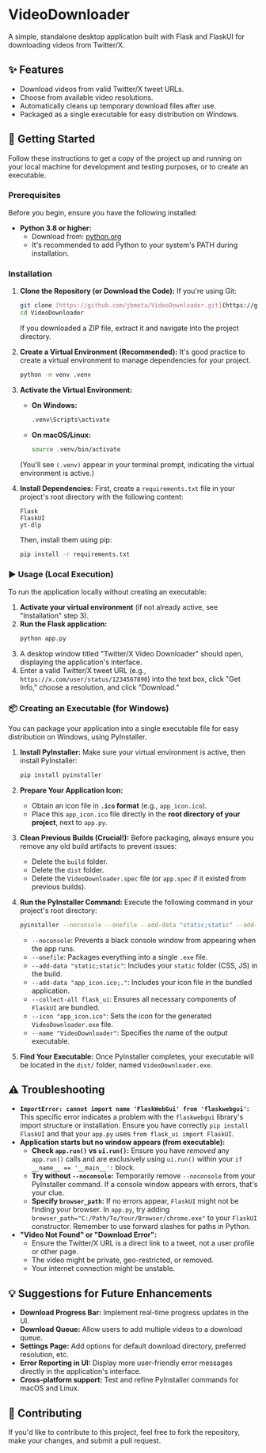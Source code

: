 # VideoDownloader

A simple, standalone desktop application built with Flask and FlaskUI for downloading videos from Twitter/X.

## ✨ Features

* Download videos from valid Twitter/X tweet URLs.
* Choose from available video resolutions.
* Automatically cleans up temporary download files after use.
* Packaged as a single executable for easy distribution on Windows.

## 🚀 Getting Started

Follow these instructions to get a copy of the project up and running on your local machine for development and testing purposes, or to create an executable.

### Prerequisites

Before you begin, ensure you have the following installed:

* **Python 3.8 or higher:**
    * Download from: [python.org](https://www.python.org/downloads/)
    * It's recommended to add Python to your system's PATH during installation.

### Installation

1.  **Clone the Repository (or Download the Code):**
    If you're using Git:
    ```bash
    git clone [https://github.com/jbmeta/VideoDownloader.git](https://github.com/jbmeta/VideoDownloader.git)
    cd VideoDownloader
    ```
    If you downloaded a ZIP file, extract it and navigate into the project directory.

2.  **Create a Virtual Environment (Recommended):**
    It's good practice to create a virtual environment to manage dependencies for your project.
    ```bash
    python -m venv .venv
    ```

3.  **Activate the Virtual Environment:**
    * **On Windows:**
        ```bash
        .venv\Scripts\activate
        ```
    * **On macOS/Linux:**
        ```bash
        source .venv/bin/activate
        ```
    (You'll see `(.venv)` appear in your terminal prompt, indicating the virtual environment is active.)

4.  **Install Dependencies:**
    First, create a `requirements.txt` file in your project's root directory with the following content:

    ```
    Flask
    FlaskUI
    yt-dlp
    ```

    Then, install them using pip:
    ```bash
    pip install -r requirements.txt
    ```

### ▶️ Usage (Local Execution)

To run the application locally without creating an executable:

1.  **Activate your virtual environment** (if not already active, see "Installation" step 3).
2.  **Run the Flask application:**
    ```bash
    python app.py
    ```
3.  A desktop window titled "Twitter/X Video Downloader" should open, displaying the application's interface.
4.  Enter a valid Twitter/X tweet URL (e.g., `https://x.com/user/status/1234567890`) into the text box, click "Get Info," choose a resolution, and click "Download."

### 📦 Creating an Executable (for Windows)

You can package your application into a single executable file for easy distribution on Windows, using PyInstaller.

1.  **Install PyInstaller:**
    Make sure your virtual environment is active, then install PyInstaller:
    ```bash
    pip install pyinstaller
    ```

2.  **Prepare Your Application Icon:**
    * Obtain an icon file in **`.ico` format** (e.g., `app_icon.ico`).
    * Place this `app_icon.ico` file directly in the **root directory of your project**, next to `app.py`.

3.  **Clean Previous Builds (Crucial!):**
    Before packaging, always ensure you remove any old build artifacts to prevent issues:
    * Delete the `build` folder.
    * Delete the `dist` folder.
    * Delete the `VideoDownloader.spec` file (or `app.spec` if it existed from previous builds).

4.  **Run the PyInstaller Command:**
    Execute the following command in your project's root directory:
    ```bash
    pyinstaller --noconsole --onefile --add-data "static;static" --add-data "app_icon.ico;." --collect-all flask_ui --icon "app_icon.ico" --name "VideoDownloader" app.py
    ```
    * `--noconsole`: Prevents a black console window from appearing when the app runs.
    * `--onefile`: Packages everything into a single `.exe` file.
    * `--add-data "static;static"`: Includes your `static` folder (CSS, JS) in the build.
    * `--add-data "app_icon.ico;."`: Includes your icon file in the bundled application.
    * `--collect-all flask_ui`: Ensures all necessary components of `FlaskUI` are bundled.
    * `--icon "app_icon.ico"`: Sets the icon for the generated `VideoDownloader.exe` file.
    * `--name "VideoDownloader"`: Specifies the name of the output executable.

5.  **Find Your Executable:**
    Once PyInstaller completes, your executable will be located in the `dist/` folder, named `VideoDownloader.exe`.

## ⚠️ Troubleshooting

* **`ImportError: cannot import name 'FlaskWebGui' from 'flaskwebgui'`:**
    This specific error indicates a problem with the `flaskwebgui` library's import structure or installation. Ensure you have correctly `pip install FlaskUI` and that your `app.py` uses `from flask_ui import FlaskUI`.
* **Application starts but no window appears (from executable):**
    * **Check `app.run()` vs `ui.run()`:** Ensure you have *removed* any `app.run()` calls and are exclusively using `ui.run()` within your `if __name__ == '__main__':` block.
    * **Try without `--noconsole`:** Temporarily remove `--noconsole` from your PyInstaller command. If a console window appears with errors, that's your clue.
    * **Specify `browser_path`:** If no errors appear, `FlaskUI` might not be finding your browser. In `app.py`, try adding `browser_path="C:/Path/To/Your/Browser/chrome.exe"` to your `FlaskUI` constructor. Remember to use forward slashes for paths in Python.
* **"Video Not Found" or "Download Error":**
    * Ensure the Twitter/X URL is a direct link to a tweet, not a user profile or other page.
    * The video might be private, geo-restricted, or removed.
    * Your internet connection might be unstable.

## 💡 Suggestions for Future Enhancements

* **Download Progress Bar:** Implement real-time progress updates in the UI.
* **Download Queue:** Allow users to add multiple videos to a download queue.
* **Settings Page:** Add options for default download directory, preferred resolution, etc.
* **Error Reporting in UI:** Display more user-friendly error messages directly in the application's interface.
* **Cross-platform support:** Test and refine PyInstaller commands for macOS and Linux.

## 🤝 Contributing

If you'd like to contribute to this project, feel free to fork the repository, make your changes, and submit a pull request.